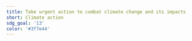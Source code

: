 ```yaml
---
title: Take urgent action to combat climate change and its impacts
short: Climate action
sdg_goal: '13'
color: '#3f7e44'
---
```


